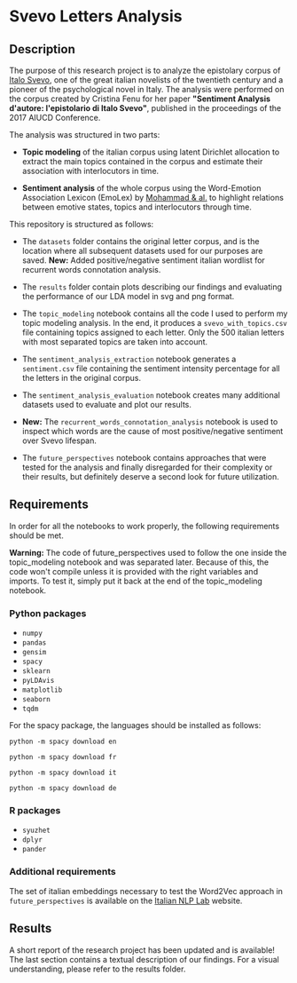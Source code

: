 # Svevo Letters Analysis

## Description

The purpose of this research project is to analyze the epistolary corpus of [Italo Svevo](https://en.wikipedia.org/wiki/Italo_Svevo), one of the great italian novelists of the twentieth century and a pioneer of the psychological novel in Italy. The analysis were performed on the corpus created by Cristina Fenu for her paper __"Sentiment Analysis d'autore: l'epistolario di Italo Svevo"__, published in the proceedings of the 2017 AIUCD Conference.

The analysis was structured in two parts:

- __Topic modeling__ of the italian corpus using latent Dirichlet allocation to extract the main topics contained in the corpus and estimate their association with interlocutors in time.

- __Sentiment analysis__ of the whole corpus using the Word-Emotion Association Lexicon (EmoLex) by [Mohammad & al.](https://aclanthology.info/pdf/W/W10/W10-0204.pdf) to highlight relations between emotive states, topics and interlocutors through time.

This repository is structured as follows:

- The `datasets` folder contains the original letter corpus, and is the location where all subsequent datasets used for our purposes are saved. **New:** Added positive/negative sentiment italian wordlist for recurrent words connotation analysis.

- The `results` folder contain plots describing our findings and evaluating the performance of our LDA model in svg and png format.

- The `topic_modeling` notebook contains all the code I used to perform my topic modeling analysis. In the end, it produces a `svevo_with_topics.csv` file containing topics assigned to each letter. Only the 500 italian letters with most separated topics are taken into account.

- The `sentiment_analysis_extraction` notebook generates a `sentiment.csv` file containing the sentiment intensity percentage for all the letters in the original corpus.

- The `sentiment_analysis_evaluation` notebook creates many additional datasets used to evaluate and plot our results.

- **New:** The `recurrent_words_connotation_analysis` notebook is used to inspect which words are the cause of most positive/negative sentiment over Svevo lifespan.

- The `future_perspectives` notebook contains approaches that were tested for the analysis and finally disregarded for their complexity or their results, but definitely deserve a second look for future utilization.

## Requirements

In order for all the notebooks to work properly, the following requirements should be met.

**Warning:** The code of future_perspectives used to follow the one inside the topic_modeling notebook and was separated later. Because of this, the code won't compile unless it is provided with the right variables and imports. To test it, simply put it back at the end of the topic_modeling notebook.

### Python packages

- `numpy`
- `pandas`
- `gensim`
- `spacy`
- `sklearn`
- `pyLDAvis`
- `matplotlib`
- `seaborn`
- `tqdm`

For the spacy package, the languages should be installed as follows:

`python -m spacy download en`

`python -m spacy download fr`

`python -m spacy download it`

`python -m spacy download de`

### R packages

- `syuzhet`
- `dplyr`
- `pander`

### Additional requirements 

The set of italian embeddings necessary to test the Word2Vec approach in `future_perspectives` is available on the [Italian NLP Lab](http://www.italianlp.it/resources/italian-word-embeddings/) website.

## Results

A short report of the research project has been updated and is available! The last section contains a textual description of our findings. For a visual understanding, please refer to the results folder.